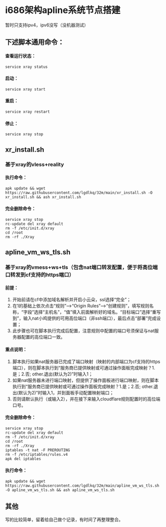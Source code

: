 # i686架构apline系统节点搭建

暂时只支持ipv4，ipv6没写（没机器测试）

## 下述脚本通用命令：
#### 查看运行状态：
```
service xray status
```
#### 启动：
```
service xray start
```
#### 重启：
```
service xray restart
```
#### 停止：
```
service xray stop
```
## xr_install.sh
### 基于xray的vless+reality
#### 执行命令：
```
apk update && wget https://raw.githubusercontent.com/lgdlkq/32m/main/xr_install.sh -O xr_install.sh && ash xr_install.sh
```
#### 完全删除命令：

```
service xray stop
rc-update del xray default
rm -f /etc/init.d/xray
cd /root 
rm -rf ./Xray
```

## apline_vm_ws_tls.sh
### 基于xray的vmess+ws+tls（包含nat端口转发配置，便于将高位端口转发到cf支持的https端口）
#### 前提：
  1. 开始前请在cf中添加域名解析并开启小云朵，ssl选择“完全”；
  2. 在1的基础上依次点击“规则”——>“Origin Rules”——>“创建规则”，填写规则名称，“字段”选择“主机名”，“值”填入前面解析好的域名。“目标端口”选择“重写到”，输入nat小鸡提供的可用高位端口（非ssh端口），最后点击“部署”完成设置；
  3. 此步骤也可在脚本执行完成后配置，注意规则中配置的端口号须保证与nat服务器配置的高位端口一致。

#### 重点说明：
  1. 脚本执行如果nat服务器已完成了端口映射（映射的内部端口为cf支持的https端口），则在脚本执行到“服务商已提供映射或可通过操作面板完成映射？1.是；2.否; other.退出(默认为2)”时输入1；
  2. 如果nat服务器未进行端口映射，但提供了操作面板进行端口映射，则在脚本执行到“服务商已提供映射或可通过操作面板完成映射？1.是；2.否; other.退出(默认为2)”时输入1，并到面板手动配置映射端口；
  3. 否则请默认执行（或输入2），并在接下来输入cloudflare规则配置时的高位端口号。 

#### 完全删除命令：

```
service xray stop
rc-update del xray default
rm -f /etc/init.d/xray
cd /root 
rm -rf ./Xray
iptables -t nat -F PREROUTING
rm -f /etc/iptables/rules.v4
apk del iptables
```

#### 执行命令：

```
apk update && wget https://raw.githubusercontent.com/lgdlkq/32m/main/apline_vm_ws_tls.sh -O apline_vm_ws_tls.sh && ash apline_vm_ws_tls.sh
```

## 其他
写的比较简单，留着给自己做个记录，有时间了再整理整合。
